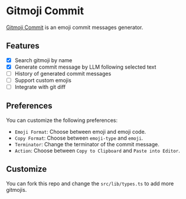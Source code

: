 # Gitmoji Commit

[Gitmoji Commit](https://github.com/zrr1999/gitmoji) is an emoji commit messages generator.

## Features

- [x] Search gitmoji by name
- [x] Generate commit message by LLM following selected text
- [ ] History of generated commit messages
- [ ] Support custom emojis
- [ ] Integrate with git diff

## Preferences

You can customize the following preferences:

- `Emoji Format`: Choose between emoji and emoji code.
- `Copy Format`: Choose between `emoji-type` and `emoji`.
- `Terminator`: Change the terminator of the commit message.
- `Action`: Choose between `Copy to Clipboard` and `Paste into Editor`.

## Customize

You can fork this repo and change the `src/lib/types.ts` to add more gitmojis.
